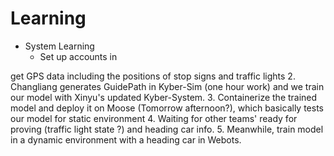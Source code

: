 # Learning
- System Learning
   - Set up accounts in
   
   
   
get GPS data including the positions of stop signs and traffic lights 2. Changliang generates GuidePath in Kyber-Sim (one hour work) and we train our model with Xinyu's updated Kyber-System. 3. Containerize the trained model and deploy it on Moose (Tomorrow afternoon?), which basically tests our model for static environment 4.  Waiting for other teams' ready for proving  (traffic light state ?) and heading car info. 5. Meanwhile, train model in a dynamic environment with a heading car in Webots. 
